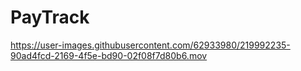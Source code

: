 # PayTrack


https://user-images.githubusercontent.com/62933980/219992235-90ad4fcd-2169-4f5e-bd90-02f08f7d80b6.mov

